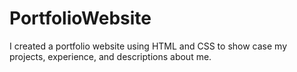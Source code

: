 # PortfolioWebsite

I created a portfolio website using HTML and CSS to show case my projects, experience, and descriptions about me.
